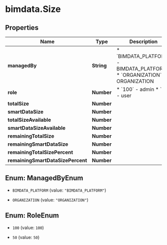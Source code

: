 # bimdata.Size

## Properties

Name | Type | Description | Notes
------------ | ------------- | ------------- | -------------
**managedBy** | **String** | * &#x60;BIMDATA_PLATFORM&#x60; - BIMDATA_PLATFORM * &#x60;ORGANIZATION&#x60; - ORGANIZATION | 
**role** | **Number** | * &#x60;100&#x60; - admin * &#x60;50&#x60; - user | 
**totalSize** | **Number** |  | [readonly] 
**smartDataSize** | **Number** |  | [readonly] 
**totalSizeAvailable** | **Number** |  | [readonly] 
**smartDataSizeAvailable** | **Number** |  | [readonly] 
**remainingTotalSize** | **Number** |  | [readonly] 
**remainingSmartDataSize** | **Number** |  | [readonly] 
**remainingTotalSizePercent** | **Number** |  | [readonly] 
**remainingSmartDataSizePercent** | **Number** |  | [readonly] 



## Enum: ManagedByEnum


* `BIMDATA_PLATFORM` (value: `"BIMDATA_PLATFORM"`)

* `ORGANIZATION` (value: `"ORGANIZATION"`)





## Enum: RoleEnum


* `100` (value: `100`)

* `50` (value: `50`)




